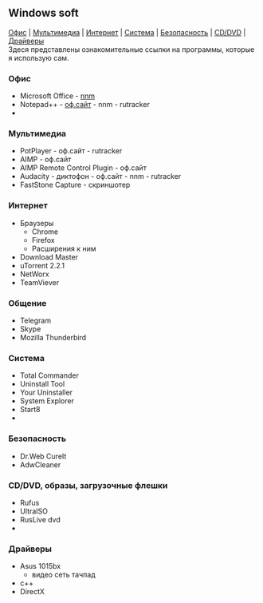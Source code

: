 ## Windows soft

[Офис](#офис) |
[Мультимедиа](#мультимедиа) |
[Интернет](#интернет) |
[Система](#система) |
[Безопасность](#безопасность) |
[CD/DVD](#cddvd-образы-загрузочные-флешки) |
[Драйверы](#драйверы)  
Здеся представлены ознакомительные ссылки на программы, которые я использую сам.  
### Офис
* Microsoft Office - [nnm](#nnm)
* Notepad++ - [оф.сайт](#npp) - nnm - rutracker
* 

### Мультимедиа
* PotPlayer - оф.сайт - rutracker
* AIMP - оф.сайт
* AIMP Remote Control Plugin - оф.сайт
* Audacity - диктофон - оф.сайт - nnm - rutracker
* FastStone Capture - скриншотер

### Интернет
* Браузеры
  * Chrome
  * Firefox
  * Расширения к ним
* Download Master
* uTorrent 2.2.1
* NetWorx
* TeamViever

### Общение
* Telegram
* Skype
* Mozilla Thunderbird

### Система
* Total Commander
* Uninstall Tool
* Your Uninstaller
* System Explorer
* Start8
* 

### Безопасность
* Dr.Web CureIt
* AdwCleaner

### CD/DVD, образы, загрузочные флешки
* Rufus
* UltraISO
* RusLive dvd
* 

### Драйверы
* Asus 1015bx
  * видео
  сеть
  тачпад
* с++
* DirectX
